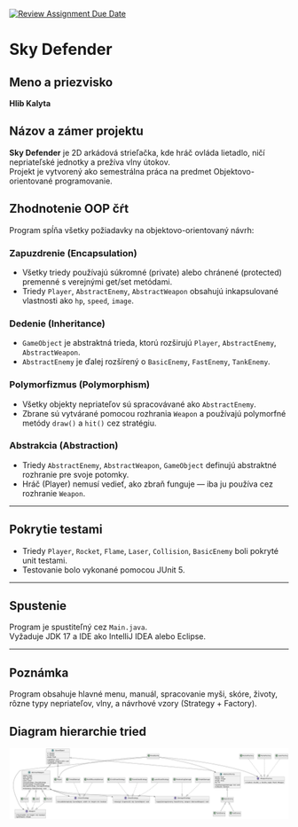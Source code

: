 [![Review Assignment Due Date](https://classroom.github.com/assets/deadline-readme-button-22041afd0340ce965d47ae6ef1cefeee28c7c493a6346c4f15d667ab976d596c.svg)](https://classroom.github.com/a/Q-troXqB)
# Sky Defender

## Meno a priezvisko
**Hlib Kalyta**

## Názov a zámer projektu
**Sky Defender** je 2D arkádová strieľačka, kde hráč ovláda lietadlo, ničí nepriateľské jednotky a prežíva vlny útokov.  
Projekt je vytvorený ako semestrálna práca na predmet Objektovo-orientované programovanie.  

## Zhodnotenie OOP čŕt

Program spĺňa všetky požiadavky na objektovo-orientovaný návrh:

###  Zapuzdrenie (Encapsulation)
- Všetky triedy používajú súkromné (private) alebo chránené (protected) premenné s verejnými get/set metódami.
- Triedy `Player`, `AbstractEnemy`, `AbstractWeapon` obsahujú inkapsulované vlastnosti ako `hp`, `speed`, `image`.

###  Dedenie (Inheritance)
- `GameObject` je abstraktná trieda, ktorú rozširujú `Player`, `AbstractEnemy`, `AbstractWeapon`.
- `AbstractEnemy` je ďalej rozšírený o `BasicEnemy`, `FastEnemy`, `TankEnemy`.

###  Polymorfizmus (Polymorphism)
- Všetky objekty nepriateľov sú spracovávané ako `AbstractEnemy`.
- Zbrane sú vytvárané pomocou rozhrania `Weapon` a používajú polymorfné metódy `draw()` a `hit()` cez stratégiu.

###  Abstrakcia (Abstraction)
- Triedy `AbstractEnemy`, `AbstractWeapon`, `GameObject` definujú abstraktné rozhranie pre svoje potomky.
- Hráč (Player) nemusí vedieť, ako zbraň funguje — iba ju používa cez rozhranie `Weapon`.

---

## Pokrytie testami
- Triedy `Player`, `Rocket`, `Flame`, `Laser`, `Collision`, `BasicEnemy` boli pokryté unit testami.
- Testovanie bolo vykonané pomocou JUnit 5.

---

## Spustenie
Program je spustiteľný cez `Main.java`.  
Vyžaduje JDK 17 a IDE ako IntelliJ IDEA alebo Eclipse.

---

## Poznámka
Program obsahuje hlavné menu, manuál, spracovanie myši, skóre, životy, rôzne typy nepriateľov, vlny, a návrhové vzory (Strategy + Factory).

## Diagram hierarchie tried
![Class Diagram](./diagram.png)